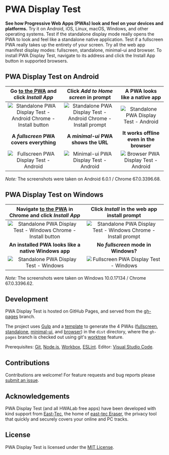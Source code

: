 # PWA Display Test
**See how Progressive Web Apps (PWAs) look and feel on your devices and platforms.** Try it on Android, iOS, Linux, macOS, Windows, and other operating systems. Test if the standalone display mode really opens the PWA to look and feel like a standalone native application. Test if a fullscreen PWA really takes up the entirety of your screen. Try all the web app manifest display modes: fullscreen, standalone, minimal-ui and browser. To install PWA Display Test, navigate to its address and click the Install App button in supported browsers.

## PWA Display Test on Android

| Go [to the PWA](https://pwadtest.hwalab.com/standalone/) and click _Install App_ | Click _Add to Home screen_ in prompt | A PWA looks like a native app |
| :---: | :---: | :---: |
| ![Standalone PWA Display Test - Android Chrome - Install button](https://github.com/hwalab-developer/repo-assets/blob/master/pwadisplaytest/readme/standalone-pwa-android-chrome-install-button.png?raw=true) | ![Standalone PWA Display Test - Android Chrome - Install prompt](https://github.com/hwalab-developer/repo-assets/blob/master/pwadisplaytest/readme/standalone-pwa-android-chrome-install-prompt.png?raw=true) | ![Standalone PWA Display Test - Android](https://github.com/hwalab-developer/repo-assets/blob/master/pwadisplaytest/readme/standalone-pwa-android-chrome.png?raw=true) |
| **A _fullscreen_ PWA covers everything** | **A _minimal-ui_ PWA shows the URL** | **It works offline even in the browser** |
| ![Fullscreen PWA Display Test - Android](https://github.com/hwalab-developer/repo-assets/blob/master/pwadisplaytest/readme/fullscreen-pwa-android-chrome.png?raw=true) | ![Minimal-ui PWA Display Test - Android](https://github.com/hwalab-developer/repo-assets/blob/master/pwadisplaytest/readme/minimal-ui-pwa-android-chrome.png?raw=true) | ![Browser PWA Display Test - Android](https://github.com/hwalab-developer/repo-assets/blob/master/pwadisplaytest/readme/browser-pwa-android-chrome.png?raw=true) |

_Note:_ The screenshots were taken on Android 6.0.1 / Chrome 67.0.3396.68.

## PWA Display Test on Windows

| Navigate [to the PWA](https://pwadtest.hwalab.com/standalone/) in Chrome and click _Install App_ | Click _Install_ in the web app install prompt |
| :---: | :---: |
| ![Standalone PWA Display Test - Windows Chrome - Install button](https://github.com/hwalab-developer/repo-assets/blob/master/pwadisplaytest/readme/standalone-pwa-windows-chrome-install-button.png?raw=true) | ![Standalone PWA Display Test - Windows Chrome - Install prompt](https://github.com/hwalab-developer/repo-assets/blob/master/pwadisplaytest/readme/standalone-pwa-windows-chrome-install-prompt.png?raw=true) |
| **An installed PWA looks like a native Windows app** | **No _fullscreen_ mode in Windows?** |
| ![Standalone PWA Display Test - Windows](https://github.com/hwalab-developer/repo-assets/blob/master/pwadisplaytest/readme/standalone-pwa-windows-chrome.png?raw=true) | ![Fullscreen PWA Display Test - Windows](https://github.com/hwalab-developer/repo-assets/blob/master/pwadisplaytest/readme/fullscreen-pwa-windows-chrome.png?raw=true) |

_Note:_ The screenshots were taken on Windows 10.0.17134 / Chrome 67.0.3396.62.

## Development

PWA Display Test is hosted on GitHub Pages, and served from the [gh-pages](https://github.com/hwalab-developer/PWADisplayTest/tree/gh-pages) branch.

The project uses [Gulp](gulpfile.babel.js) and a [template](src/template) to generate the 4 PWAs ([fullscreen](https://github.com/hwalab-developer/PWADisplayTest/tree/gh-pages/fullscreen), [standalone](https://github.com/hwalab-developer/PWADisplayTest/tree/gh-pages/standalone), [minimal-ui](https://github.com/hwalab-developer/PWADisplayTest/tree/gh-pages/minimal-ui), and [browser](https://github.com/hwalab-developer/PWADisplayTest/tree/gh-pages/browser)) in the `dist` directory, where the `gh-pages` branch is checked out using git's [worktree](https://git-scm.com/docs/git-worktree) feature.

Prerequisites: [Git](https://git-scm.com/), [Node.js](https://nodejs.org/en/), [Workbox](https://developers.google.com/web/tools/workbox/), [ESLint](https://eslint.org/). Editor: [Visual Studio Code](https://code.visualstudio.com/).

## Contributions

Contributions are welcome! For feature requests and bug reports please [submit an issue](https://github.com/hwalab-developer/PWADisplayTest/issues).

## Acknowledgements

PWA Display Test (and all HWALab free apps) have been developed with kind support from [East-Tec](http://www.east-tec.com), the home of [east-tec Eraser](http://www.east-tec.com/eraser/), the privacy tool that quickly and securely covers your online and PC tracks.

## License

PWA Display Test is licensed under the [MIT License](LICENSE).
